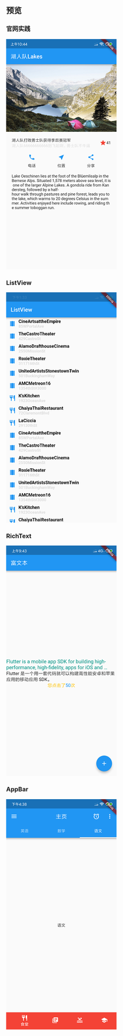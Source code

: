 ## 预览
### 官网实践
![](art/preview1.png)

### ListView
![](art/preview2.png)

### RichText
![](art/richText.png)

### AppBar
![](art/appbar.png)